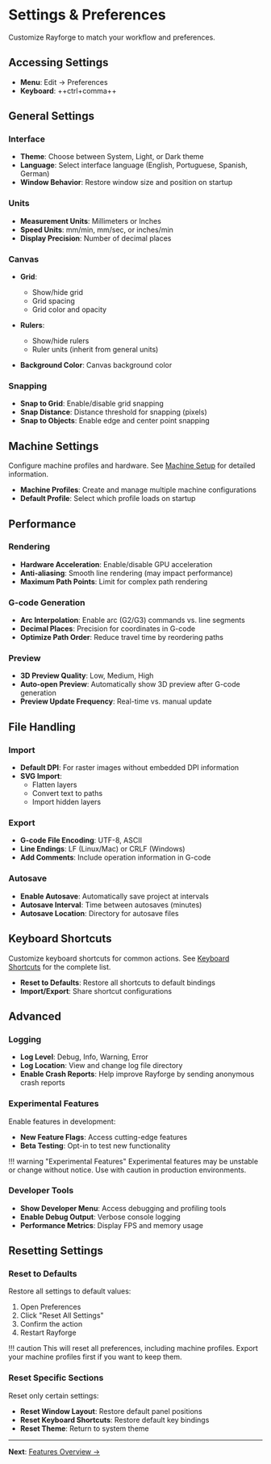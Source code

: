 # Settings & Preferences

Customize Rayforge to match your workflow and preferences.

## Accessing Settings

- **Menu**: Edit → Preferences
- **Keyboard**: ++ctrl+comma++

## General Settings

### Interface

- **Theme**: Choose between System, Light, or Dark theme
- **Language**: Select interface language (English, Portuguese, Spanish, German)
- **Window Behavior**: Restore window size and position on startup

### Units

- **Measurement Units**: Millimeters or Inches
- **Speed Units**: mm/min, mm/sec, or inches/min
- **Display Precision**: Number of decimal places

### Canvas

- **Grid**:
  - Show/hide grid
  - Grid spacing
  - Grid color and opacity

- **Rulers**:
  - Show/hide rulers
  - Ruler units (inherit from general units)

- **Background Color**: Canvas background color

### Snapping

- **Snap to Grid**: Enable/disable grid snapping
- **Snap Distance**: Distance threshold for snapping (pixels)
- **Snap to Objects**: Enable edge and center point snapping

## Machine Settings

Configure machine profiles and hardware. See [Machine Setup](../machine/index.md) for detailed information.

- **Machine Profiles**: Create and manage multiple machine configurations
- **Default Profile**: Select which profile loads on startup

## Performance

### Rendering

- **Hardware Acceleration**: Enable/disable GPU acceleration
- **Anti-aliasing**: Smooth line rendering (may impact performance)
- **Maximum Path Points**: Limit for complex path rendering

### G-code Generation

- **Arc Interpolation**: Enable arc (G2/G3) commands vs. line segments
- **Decimal Places**: Precision for coordinates in G-code
- **Optimize Path Order**: Reduce travel time by reordering paths

### Preview

- **3D Preview Quality**: Low, Medium, High
- **Auto-open Preview**: Automatically show 3D preview after G-code generation
- **Preview Update Frequency**: Real-time vs. manual update

## File Handling

### Import

- **Default DPI**: For raster images without embedded DPI information
- **SVG Import**:
  - Flatten layers
  - Convert text to paths
  - Import hidden layers

### Export

- **G-code File Encoding**: UTF-8, ASCII
- **Line Endings**: LF (Linux/Mac) or CRLF (Windows)
- **Add Comments**: Include operation information in G-code

### Autosave

- **Enable Autosave**: Automatically save project at intervals
- **Autosave Interval**: Time between autosaves (minutes)
- **Autosave Location**: Directory for autosave files

## Keyboard Shortcuts

Customize keyboard shortcuts for common actions. See [Keyboard Shortcuts](../reference/shortcuts.md) for the complete list.

- **Reset to Defaults**: Restore all shortcuts to default bindings
- **Import/Export**: Share shortcut configurations

## Advanced

### Logging

- **Log Level**: Debug, Info, Warning, Error
- **Log Location**: View and change log file directory
- **Enable Crash Reports**: Help improve Rayforge by sending anonymous crash reports

### Experimental Features

Enable features in development:

- **New Feature Flags**: Access cutting-edge features
- **Beta Testing**: Opt-in to test new functionality

!!! warning "Experimental Features"
    Experimental features may be unstable or change without notice. Use with caution in production environments.

### Developer Tools

- **Show Developer Menu**: Access debugging and profiling tools
- **Enable Debug Output**: Verbose console logging
- **Performance Metrics**: Display FPS and memory usage

## Resetting Settings

### Reset to Defaults

Restore all settings to default values:

1. Open Preferences
2. Click "Reset All Settings"
3. Confirm the action
4. Restart Rayforge

!!! caution
    This will reset all preferences, including machine profiles. Export your machine profiles first if you want to keep them.

### Reset Specific Sections

Reset only certain settings:

- **Reset Window Layout**: Restore default panel positions
- **Reset Keyboard Shortcuts**: Restore default key bindings
- **Reset Theme**: Return to system theme

---

**Next**: [Features Overview →](../features/index.md)
